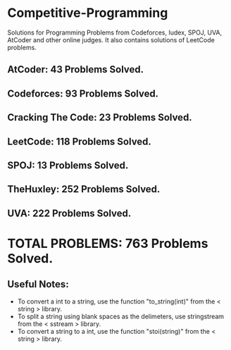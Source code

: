 # Competitive-Programming
Solutions for Programming Problems from Codeforces, Iudex, SPOJ, UVA, AtCoder and other online judges. It also contains solutions of LeetCode problems.

## AtCoder: 43 Problems Solved.
## Codeforces: 93 Problems Solved.
## Cracking The Code: 23 Problems Solved.
## LeetCode: 118 Problems Solved.
## SPOJ: 13 Problems Solved.
## TheHuxley: 252 Problems Solved.
## UVA: 222 Problems Solved.

# TOTAL PROBLEMS: 763 Problems Solved.

## Useful Notes:
* To convert a int to a string, use the function "to_string(int)" from the < string > library.
* To split a string using blank spaces as the delimeters, use stringstream from the < sstream > library.
* To convert a string to a int, use the function "stoi(string)" from the < string > library.
